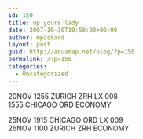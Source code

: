 ```yaml
---
id: 150
title: up yours lady
date: 2007-10-30T19:50:00+00:00
author: mpackard
layout: post
guid: http://aquamap.net/blog/?p=150
permalink: /?p=150
categories:
  - Uncategorized
---
```

20NOV 1255 ZURICH ZRH LX 008  
1555 CHICAGO ORD ECONOMY

25NOV 1915 CHICAGO ORD LX 009  
26NOV 1100 ZURICH ZRH ECONOMY